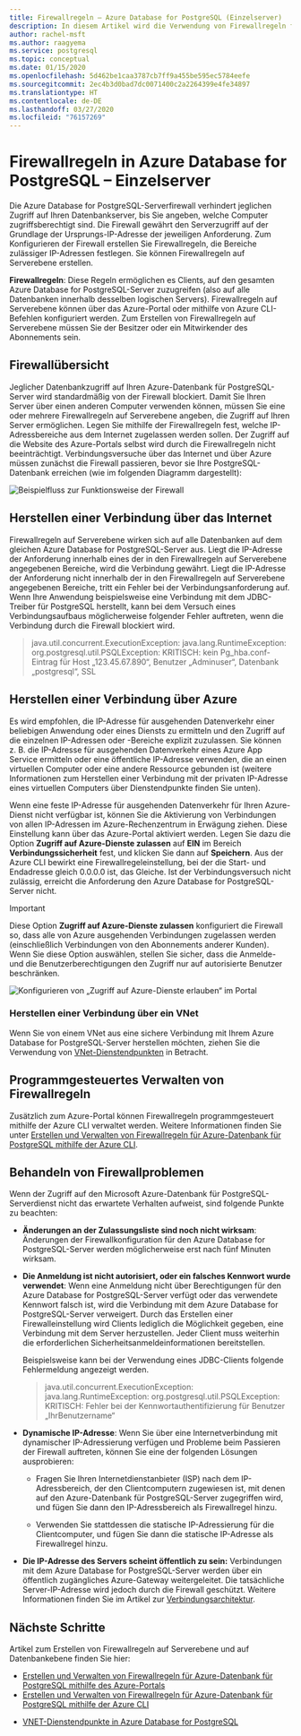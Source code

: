 ```yaml
---
title: Firewallregeln – Azure Database for PostgreSQL (Einzelserver)
description: In diesem Artikel wird die Verwendung von Firewallregeln für Verbindungen mit Azure Database for PostgreSQL (Einzelserver) beschrieben.
author: rachel-msft
ms.author: raagyema
ms.service: postgresql
ms.topic: conceptual
ms.date: 01/15/2020
ms.openlocfilehash: 5d462be1caa3787cb7ff9a455be595ec5784eefe
ms.sourcegitcommit: 2ec4b3d0bad7dc0071400c2a2264399e4fe34897
ms.translationtype: HT
ms.contentlocale: de-DE
ms.lasthandoff: 03/27/2020
ms.locfileid: "76157269"
---
```

# <a name="firewall-rules-in-azure-database-for-postgresql---single-server"></a>Firewallregeln in Azure Database for PostgreSQL – Einzelserver
Die Azure Database for PostgreSQL-Serverfirewall verhindert jeglichen Zugriff auf Ihren Datenbankserver, bis Sie angeben, welche Computer zugriffsberechtigt sind. Die Firewall gewährt den Serverzugriff auf der Grundlage der Ursprungs-IP-Adresse der jeweiligen Anforderung.
Zum Konfigurieren der Firewall erstellen Sie Firewallregeln, die Bereiche zulässiger IP-Adressen festlegen. Sie können Firewallregeln auf Serverebene erstellen.

**Firewallregeln**: Diese Regeln ermöglichen es Clients, auf den gesamten Azure Database for PostgreSQL-Server zuzugreifen (also auf alle Datenbanken innerhalb desselben logischen Servers). Firewallregeln auf Serverebene können über das Azure-Portal oder mithilfe von Azure CLI-Befehlen konfiguriert werden. Zum Erstellen von Firewallregeln auf Serverebene müssen Sie der Besitzer oder ein Mitwirkender des Abonnements sein.

## <a name="firewall-overview"></a>Firewallübersicht
Jeglicher Datenbankzugriff auf Ihren Azure-Datenbank für PostgreSQL-Server wird standardmäßig von der Firewall blockiert. Damit Sie Ihren Server über einen anderen Computer verwenden können, müssen Sie eine oder mehrere Firewallregeln auf Serverebene angeben, die Zugriff auf Ihren Server ermöglichen. Legen Sie mithilfe der Firewallregeln fest, welche IP-Adressbereiche aus dem Internet zugelassen werden sollen. Der Zugriff auf die Website des Azure-Portals selbst wird durch die Firewallregeln nicht beeinträchtigt.
Verbindungsversuche über das Internet und über Azure müssen zunächst die Firewall passieren, bevor sie Ihre PostgreSQL-Datenbank erreichen (wie im folgenden Diagramm dargestellt):

![Beispielfluss zur Funktionsweise der Firewall](media/concepts-firewall-rules/1-firewall-concept.png)

## <a name="connecting-from-the-internet"></a>Herstellen einer Verbindung über das Internet
Firewallregeln auf Serverebene wirken sich auf alle Datenbanken auf dem gleichen Azure Database for PostgreSQL-Server aus. Liegt die IP-Adresse der Anforderung innerhalb eines der in den Firewallregeln auf Serverebene angegebenen Bereiche, wird die Verbindung gewährt.
Liegt die IP-Adresse der Anforderung nicht innerhalb der in den Firewallregeln auf Serverebene angegebenen Bereiche, tritt ein Fehler bei der Verbindungsanforderung auf.
Wenn Ihre Anwendung beispielsweise eine Verbindung mit dem JDBC-Treiber für PostgreSQL herstellt, kann bei dem Versuch eines Verbindungsaufbaus möglicherweise folgender Fehler auftreten, wenn die Verbindung durch die Firewall blockiert wird.
> java.util.concurrent.ExecutionException: java.lang.RuntimeException: org.postgresql.util.PSQLException: KRITISCH: kein Pg\_hba.conf-Eintrag für Host „123.45.67.890“, Benutzer „Adminuser“, Datenbank „postgresql“, SSL

## <a name="connecting-from-azure"></a>Herstellen einer Verbindung über Azure
Es wird empfohlen, die IP-Adresse für ausgehenden Datenverkehr einer beliebigen Anwendung oder eines Diensts zu ermitteln und den Zugriff auf die einzelnen IP-Adressen oder -Bereiche explizit zuzulassen. Sie können z. B. die IP-Adresse für ausgehenden Datenverkehr eines Azure App Service ermitteln oder eine öffentliche IP-Adresse verwenden, die an einen virtuellen Computer oder eine andere Ressource gebunden ist (weitere Informationen zum Herstellen einer Verbindung mit der privaten IP-Adresse eines virtuellen Computers über Dienstendpunkte finden Sie unten). 

Wenn eine feste IP-Adresse für ausgehenden Datenverkehr für Ihren Azure-Dienst nicht verfügbar ist, können Sie die Aktivierung von Verbindungen von allen IP-Adressen im Azure-Rechenzentrum in Erwägung ziehen. Diese Einstellung kann über das Azure-Portal aktiviert werden. Legen Sie dazu die Option **Zugriff auf Azure-Dienste zulassen** auf **EIN** im Bereich **Verbindungssicherheit** fest, und klicken Sie dann auf **Speichern**. Aus der Azure CLI bewirkt eine Firewallregeleinstellung, bei der die Start- und Endadresse gleich 0.0.0.0 ist, das Gleiche. Ist der Verbindungsversuch nicht zulässig, erreicht die Anforderung den Azure Database for PostgreSQL-Server nicht.

> [!IMPORTANT]
> Diese Option **Zugriff auf Azure-Dienste zulassen** konfiguriert die Firewall so, dass alle von Azure ausgehenden Verbindungen zugelassen werden (einschließlich Verbindungen von den Abonnements anderer Kunden). Wenn Sie diese Option auswählen, stellen Sie sicher, dass die Anmelde- und die Benutzerberechtigungen den Zugriff nur auf autorisierte Benutzer beschränken.
> 

![Konfigurieren von „Zugriff auf Azure-Dienste erlauben“ im Portal](media/concepts-firewall-rules/allow-azure-services.png)

### <a name="connecting-from-a-vnet"></a>Herstellen einer Verbindung über ein VNet
Wenn Sie von einem VNet aus eine sichere Verbindung mit Ihrem Azure Database for PostgreSQL-Server herstellen möchten, ziehen Sie die Verwendung von [VNet-Dienstendpunkten](./concepts-data-access-and-security-vnet.md) in Betracht. 

## <a name="programmatically-managing-firewall-rules"></a>Programmgesteuertes Verwalten von Firewallregeln
Zusätzlich zum Azure-Portal können Firewallregeln programmgesteuert mithilfe der Azure CLI verwaltet werden.
Weitere Informationen finden Sie unter [Erstellen und Verwalten von Firewallregeln für Azure-Datenbank für PostgreSQL mithilfe der Azure CLI](howto-manage-firewall-using-cli.md).

## <a name="troubleshooting-firewall-issues"></a>Behandeln von Firewallproblemen
Wenn der Zugriff auf den Microsoft Azure-Datenbank für PostgreSQL-Serverdienst nicht das erwartete Verhalten aufweist, sind folgende Punkte zu beachten:

* **Änderungen an der Zulassungsliste sind noch nicht wirksam**: Änderungen der Firewallkonfiguration für den Azure Database for PostgreSQL-Server werden möglicherweise erst nach fünf Minuten wirksam.

* **Die Anmeldung ist nicht autorisiert, oder ein falsches Kennwort wurde verwendet**: Wenn eine Anmeldung nicht über Berechtigungen für den Azure Database for PostgreSQL-Server verfügt oder das verwendete Kennwort falsch ist, wird die Verbindung mit dem Azure Database for PostgreSQL-Server verweigert. Durch das Erstellen einer Firewalleinstellung wird Clients lediglich die Möglichkeit gegeben, eine Verbindung mit dem Server herzustellen. Jeder Client muss weiterhin die erforderlichen Sicherheitsanmeldeinformationen bereitstellen.

   Beispielsweise kann bei der Verwendung eines JDBC-Clients folgende Fehlermeldung angezeigt werden.
   > java.util.concurrent.ExecutionException: java.lang.RuntimeException: org.postgresql.util.PSQLException: KRITISCH: Fehler bei der Kennwortauthentifizierung für Benutzer „IhrBenutzername“

* **Dynamische IP-Adresse**: Wenn Sie über eine Internetverbindung mit dynamischer IP-Adressierung verfügen und Probleme beim Passieren der Firewall auftreten, können Sie eine der folgenden Lösungen ausprobieren:

   * Fragen Sie Ihren Internetdienstanbieter (ISP) nach dem IP-Adressbereich, der den Clientcomputern zugewiesen ist, mit denen auf den Azure-Datenbank für PostgreSQL-Server zugegriffen wird, und fügen Sie dann den IP-Adressbereich als Firewallregel hinzu.

   * Verwenden Sie stattdessen die statische IP-Adressierung für die Clientcomputer, und fügen Sie dann die statische IP-Adresse als Firewallregel hinzu.

* **Die IP-Adresse des Servers scheint öffentlich zu sein:** Verbindungen mit dem Azure Database for PostgreSQL-Server werden über ein öffentlich zugängliches Azure-Gateway weitergeleitet. Die tatsächliche Server-IP-Adresse wird jedoch durch die Firewall geschützt. Weitere Informationen finden Sie im Artikel zur [Verbindungsarchitektur](concepts-connectivity-architecture.md). 

## <a name="next-steps"></a>Nächste Schritte
Artikel zum Erstellen von Firewallregeln auf Serverebene und auf Datenbankebene finden Sie hier:
* [Erstellen und Verwalten von Firewallregeln für Azure-Datenbank für PostgreSQL mithilfe des Azure-Portals](howto-manage-firewall-using-portal.md)
* [Erstellen und Verwalten von Firewallregeln für Azure-Datenbank für PostgreSQL mithilfe der Azure CLI](howto-manage-firewall-using-cli.md)
- [VNET-Dienstendpunkte in Azure Database for PostgreSQL](./concepts-data-access-and-security-vnet.md)
